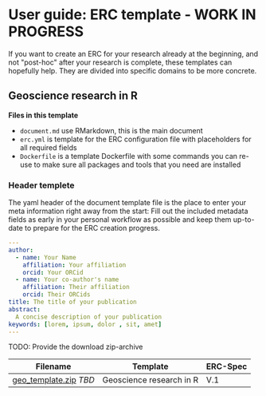 # User guide: ERC template - WORK IN PROGRESS

If you want to create an ERC for your research already at the beginning, and not "post-hoc" after your research is complete, these templates can hopefully help.
They are divided into specific domains to be more concrete.

## Geoscience research in R

**Files in this template**

- `document.md` use RMarkdown, this is the main document
- `erc.yml` is template for the ERC configuration file with placeholders for all required fields
- `Dockerfile` is a template Dockerfile with some commands you can re-use to make sure all packages and tools that you need are installed

### Header templete

The yaml header of the document template file is the place to enter your meta information right away from the start: Fill out the included metadata fields as early in your personal workflow as possible and keep them up-to-date to prepare for the ERC creation progress.

```yml
---
author:
  - name: Your Name
    affiliation: Your affiliation
    orcid: Your ORCid
  - name: Your co-author's name
    affiliation: Their affiliation
    orcid: Their ORCids
title: The title of your publication
abstract:
  A concise description of your publication
keywords: [lorem, ipsum, dolor , sit, amet]
---
```


TODO: Provide the download zip-archive

**Filename** | **Template** | **ERC-Spec** 
------ | ------ | ------ |
[geo_template.zip]() _TBD_ | Geoscience research in R | V.1
